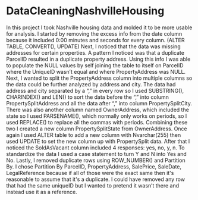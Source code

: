 # DataCleaningNashvilleHousing
In this project I took Nashville housing data and molded it to be more usable for analysis.  I started by removing the excess info from the date column because it included 0:00 minutes and seconds for every column. (ALTER TABLE, CONVERT(), UPDATE) Next, I noticed that the data was missing addresses
for certain properties. A pattern I noticed was that a duplicate ParcelID resulted in a duplicate property address.  Using this info I was able to populate the NULL values by self joining the table to itself on ParcelID where the UniqueID wasn’t equal and where PropertyAddress was NULL. Next, I wanted
to split the PropertyAddress column into multiple columns so the data could be further analyzed by address and city.  The data had address and city separated by a “,” in every row so I used SUBSTRING(), CHARINDEX()  and LEN() to sort the data before the “,” into column PropertySplitAddress and all the
data after “,” into column PropertySplitCity.  There was also another column named OwnerAddress, which included the state so I used PARSENAME(), which normally only works on periods, so I used REPLACE() to replace all the commas with periods.  Combining these two I created a new column 
PropertySplitState from OwnerAddress.  Once again I used ALTER table to add a new column with Nvarchar(255) then used UPDATE to set the new column up with PropertySplit data.  After that I noticed the SoldAsVacant column included 4 responses: yes, no, y, n. To standardize the data I used a case 
statement to turn Y and N into Yes and No.  Lastly, I removed duplicate rows using ROW_NUMBER() and Partition By. I chose Partition By ParcelID, PropertyAddress, SalePrice, SaleDate, LegalReference because if all of those were the exact same then it's reasonable to assume that it's a duplicate.  I 
could have removed any row that had the same uniqueID but I wanted to pretend it wasn’t there and instead use it as a reference.
